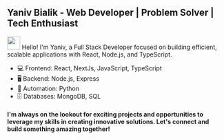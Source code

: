 


## Yaniv Bialik - Web Developer | Problem Solver | Tech Enthusiast

<img src="https://raw.githubusercontent.com/MartinHeinz/MartinHeinz/master/wave.gif" width="30" height="30" />  Hello! I'm Yaniv, a Full Stack Developer focused on building efficient, scalable applications with React, Node.js, and TypeScript.

- 💻 Frontend:  React, NextJs, JavaScript, TypeScript
- 🖥️ Backend: Node.js, Express
- 🐍 Automation: Python
- 🗄️ Databases: MongoDB, SQL

#### I'm always on the lookout for exciting projects and opportunities to leverage my skills in creating innovative solutions. Let's connect and build something amazing together!











